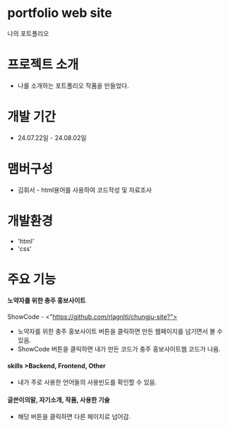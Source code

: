 # portfolio web site
나의 포트폴리오

# 프로젝트 소개
- 나를 소개하는 포트폴리오 작품을 만들었다.

# 개발 기간
- 24.07.22일 - 24.08.02일

# 맴버구성
- 김휘서 - html용어를 사용하여 코드작성 및 자료조사

# 개발환경
- 'html'
- 'css'

# 주요 기능
#### 노약자를 위한 충주 홍보사이트 
ShowCode - <"https://github.com/rlagnltj/chungju-site?">
- 노약자를 위한 충주 홍보사이트 버튼을 클릭하면 만든 웹페이지를 넘기면서 볼 수 있음.
- ShowCode 버튼을 클릭하면 내가 만든 코드가 충주 홍보사이트웹 코드가 나옴.
#### skills >Backend, Frontend, Other
- 내가 주로 사용한 언어들의 사용빈도를 확인할 수 있음.
#### 글쓴이의말, 자기소개, 작품, 사용한 기술 
- 해당 버튼을 클릭하면 다른 페이지로 넘어감.
